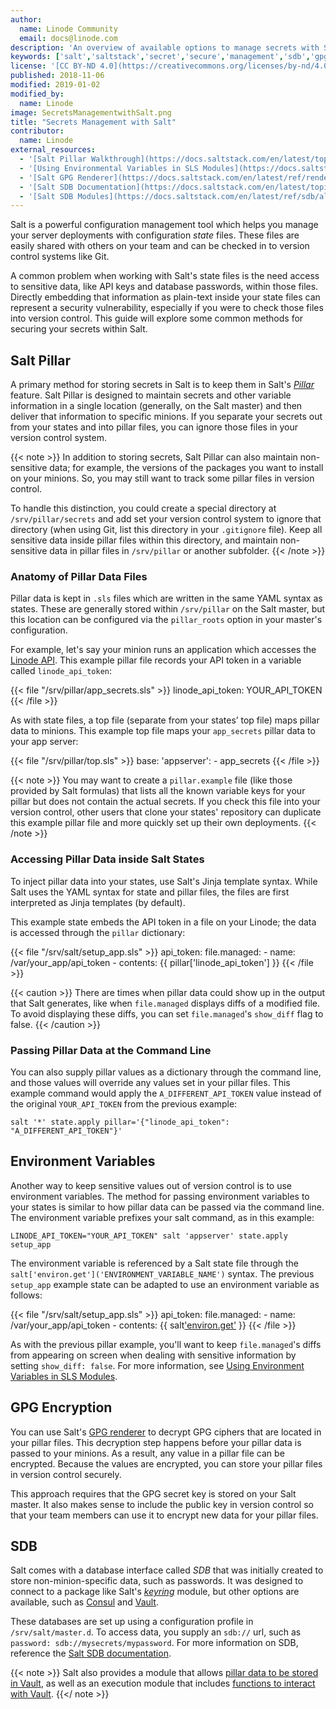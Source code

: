 ```yaml
---
author:
  name: Linode Community
  email: docs@linode.com
description: 'An overview of available options to manage secrets with SaltStack'
keywords: ['salt','saltstack','secret','secure','management','sdb','gpg','vault']
license: '[CC BY-ND 4.0](https://creativecommons.org/licenses/by-nd/4.0)'
published: 2018-11-06
modified: 2019-01-02
modified_by:
  name: Linode
image: SecretsManagementwithSalt.png
title: "Secrets Management with Salt"
contributor:
  name: Linode
external_resources:
  - '[Salt Pillar Walkthrough](https://docs.saltstack.com/en/latest/topics/tutorials/pillar.html)'
  - '[Using Environmental Variables in SLS Modules](https://docs.saltstack.com/en/latest/topics/tutorials/states_pt3.html#using-environment-variables-in-sls-modules)'
  - '[Salt GPG Renderer](https://docs.saltstack.com/en/latest/ref/renderers/all/salt.renderers.gpg.html)'
  - '[Salt SDB Documentation](https://docs.saltstack.com/en/latest/topics/sdb/)'
  - '[Salt SDB Modules](https://docs.saltstack.com/en/latest/ref/sdb/all/index.html)'
---
```


Salt is a powerful configuration management tool which helps you manage your server deployments with configuration *state* files. These files are easily shared with others on your team and can be checked in to version control systems like Git.

A common problem when working with Salt's state files is the need access to sensitive data, like API keys and database passwords, within those files. Directly embedding that information as plain-text inside your state files can represent a security vulnerability, especially if you were to check those files into version control. This guide will explore some common methods for securing your secrets within Salt.

## Salt Pillar

A primary method for storing secrets in Salt is to keep them in Salt's [*Pillar*](https://docs.saltstack.com/en/latest/topics/pillar/) feature. Salt Pillar is designed to maintain secrets and other variable information in a single location (generally, on the Salt master) and then deliver that information to specific minions. If you separate your secrets out from your states and into pillar files, you can ignore those files in your version control system.

{{< note >}}
In addition to storing secrets, Salt Pillar can also maintain non-sensitive data; for example, the versions of the packages you want to install on your minions. So, you may still want to track some pillar files in version control.

To handle this distinction, you could create a special directory at `/srv/pillar/secrets` and add set your version control system to ignore that directory (when using Git, list this directory in your `.gitignore` file). Keep all sensitive data inside pillar files within this directory, and maintain non-sensitive data in pillar files in `/srv/pillar` or another subfolder.
{{< /note >}}

### Anatomy of Pillar Data Files

Pillar data is kept in `.sls` files which are written in the same YAML syntax as states. These are generally stored within `/srv/pillar` on the Salt master, but this location can be configured via the `pillar_roots` option in your master's configuration.

For example, let's say your minion runs an application which accesses the [Linode API](https://developers.linode.com/api/v4). This example pillar file records your API token in a variable called `linode_api_token`:

{{< file "/srv/pillar/app_secrets.sls" >}}
linode_api_token: YOUR_API_TOKEN
{{< /file >}}

As with state files, a top file (separate from your states’ top file) maps pillar data to minions. This example top file maps your `app_secrets` pillar data to your app server:

{{< file "/srv/pillar/top.sls" >}}
base:
  'appserver':
    - app_secrets
{{< /file >}}

{{< note >}}
You may want to create a `pillar.example` file (like those provided by Salt formulas) that lists all the known variable keys for your pillar but does not contain the actual secrets. If you check this file into your version control, other users that clone your states' repository can duplicate this example pillar file and more quickly set up their own deployments.
{{< /note >}}

### Accessing Pillar Data inside Salt States

To inject pillar data into your states, use Salt's Jinja template syntax. While Salt uses the YAML syntax for state and pillar files, the files are first interpreted as Jinja templates (by default).

This example state embeds the API token in a file on your Linode; the data is accessed through the `pillar` dictionary:

{{< file "/srv/salt/setup_app.sls" >}}
api_token:
  file.managed:
    - name: /var/your_app/api_token
    - contents: {{ pillar['linode_api_token'] }}
{{< /file >}}

{{< caution >}}
There are times when pillar data could show up in the output that Salt generates, like when `file.managed` displays diffs of a modified file. To avoid displaying these diffs, you can set `file.managed`'s `show_diff` flag to false.
{{< /caution >}}

### Passing Pillar Data at the Command Line

You can also supply pillar values as a dictionary through the command line, and those values will override any values set in your pillar files. This example command would apply the `A_DIFFERENT_API_TOKEN` value instead of the original `YOUR_API_TOKEN` from the previous example:

    salt '*' state.apply pillar='{"linode_api_token": "A_DIFFERENT_API_TOKEN"}'

## Environment Variables

Another way to keep sensitive values out of version control is to use environment variables. The method for passing environment variables to your states is similar to how pillar data can be passed via the command line. The environment variable prefixes your salt command, as in this example:

    LINODE_API_TOKEN="YOUR_API_TOKEN" salt 'appserver' state.apply setup_app

The environment variable is referenced by a Salt state file through the `salt['environ.get']('ENVIRONMENT_VARIABLE_NAME')` syntax. The previous `setup_app` example state can be adapted to use an environment variable as follows:

{{< file "/srv/salt/setup_app.sls" >}}
api_token:
  file.managed:
    - name: /var/your_app/api_token
    - contents: {{ salt['environ.get']('LINODE_API_TOKEN') }}
{{< /file >}}

As with the previous pillar example, you'll want to keep `file.managed`'s diffs from appearing on screen when dealing with sensitive information by setting `show_diff: false`. For more information, see [Using Environment Variables in SLS Modules](https://docs.saltstack.com/en/latest/topics/tutorials/states_pt3.html#using-environment-variables-in-sls-modules).

## GPG Encryption

You can use Salt's [GPG renderer](https://docs.saltstack.com/en/latest/ref/renderers/all/salt.renderers.gpg.html) to decrypt GPG ciphers that are located in your pillar files. This decryption step happens before your pillar data is passed to your minions. As a result, any value in a pillar file can be encrypted. Because the values are encrypted, you can store your pillar files in version control securely.

This approach requires that the GPG secret key is stored on your Salt master. It also makes sense to include the public key in version control so that your team members can use it to encrypt new data for your pillar files.

## SDB

Salt comes with a database interface called *SDB* that was initially created to store non-minion-specific data, such as passwords. It was designed to connect to a package like Salt's [*keyring*](https://docs.saltstack.com/en/latest/ref/sdb/all/salt.sdb.keyring_db.html) module, but other options are available, such as [Consul](https://docs.saltstack.com/en/latest/ref/sdb/all/salt.sdb.consul.html) and [Vault](https://docs.saltstack.com/en/latest/ref/sdb/all/salt.sdb.vault.html#module-salt.sdb.vault).

These databases are set up using a configuration profile in `/srv/salt/master.d`. To access data, you supply an `sdb://` url, such as `password: sdb://mysecrets/mypassword`. For more information on SDB, reference the [Salt SDB documentation](https://docs.saltstack.com/en/latest/topics/sdb/).

{{< note >}}
Salt also provides a module that allows [pillar data to be stored in Vault](https://docs.saltstack.com/en/latest/ref/pillar/all/salt.pillar.vault.html), as well as an execution module that includes [functions to interact with Vault](https://docs.saltstack.com/en/latest/ref/modules/all/salt.modules.vault.html#vault-setup).
{{</ note >}}
